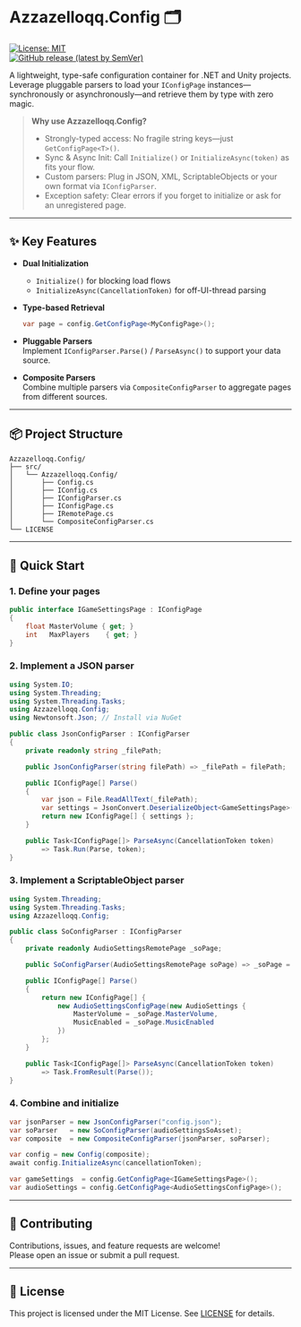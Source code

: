 # Azzazelloqq.Config 🗂️

[![License: MIT](https://img.shields.io/badge/License-MIT-yellow.svg?style=flat-square)](LICENSE)  
[![GitHub release (latest by SemVer)](https://img.shields.io/github/release/Azzazelloqq/Config.svg?style=flat-square&cacheSeconds=86400)](https://github.com/Azzazelloqq/Config/releases)

A lightweight, type-safe configuration container for .NET and Unity projects.  
Leverage pluggable parsers to load your `IConfigPage` instances—synchronously or asynchronously—and retrieve them by type with zero magic.

> **Why use Azzazelloqq.Config?**
> - Strongly-typed access: No fragile string keys—just `GetConfigPage<T>()`.
> - Sync & Async Init: Call `Initialize()` or `InitializeAsync(token)` as fits your flow.
> - Custom parsers: Plug in JSON, XML, ScriptableObjects or your own format via `IConfigParser`.
> - Exception safety: Clear errors if you forget to initialize or ask for an unregistered page.

---

## ✨ Key Features

- **Dual Initialization**  
  - `Initialize()` for blocking load flows  
  - `InitializeAsync(CancellationToken)` for off-UI-thread parsing  

- **Type-based Retrieval**  
  ```csharp
  var page = config.GetConfigPage<MyConfigPage>();
  ```

- **Pluggable Parsers**  
  Implement `IConfigParser.Parse()` / `ParseAsync()` to support your data source.

- **Composite Parsers**  
  Combine multiple parsers via `CompositeConfigParser` to aggregate pages from different sources.

---

## 📦 Project Structure

```plaintext
Azzazelloqq.Config/
├── src/
│   └── Azzazelloqq.Config/
│       ├── Config.cs
│       ├── IConfig.cs
│       ├── IConfigParser.cs
│       ├── IConfigPage.cs
│       ├── IRemotePage.cs
│       └── CompositeConfigParser.cs
└── LICENSE
```

---

## 🚀 Quick Start

### 1. Define your pages

```csharp
public interface IGameSettingsPage : IConfigPage
{
    float MasterVolume { get; }
    int   MaxPlayers    { get; }
}
```

### 2. Implement a JSON parser

```csharp
using System.IO;
using System.Threading;
using System.Threading.Tasks;
using Azzazelloqq.Config;
using Newtonsoft.Json; // Install via NuGet

public class JsonConfigParser : IConfigParser
{
    private readonly string _filePath;

    public JsonConfigParser(string filePath) => _filePath = filePath;

    public IConfigPage[] Parse()
    {
        var json = File.ReadAllText(_filePath);
        var settings = JsonConvert.DeserializeObject<GameSettingsPage>(json);
        return new IConfigPage[] { settings };
    }

    public Task<IConfigPage[]> ParseAsync(CancellationToken token)
        => Task.Run(Parse, token);
}
```

### 3. Implement a ScriptableObject parser

```csharp
using System.Threading;
using System.Threading.Tasks;
using Azzazelloqq.Config;

public class SoConfigParser : IConfigParser
{
    private readonly AudioSettingsRemotePage _soPage;

    public SoConfigParser(AudioSettingsRemotePage soPage) => _soPage = soPage;

    public IConfigPage[] Parse()
    {
        return new IConfigPage[] {
            new AudioSettingsConfigPage(new AudioSettings {
                MasterVolume = _soPage.MasterVolume,
                MusicEnabled = _soPage.MusicEnabled
            })
        };
    }

    public Task<IConfigPage[]> ParseAsync(CancellationToken token)
        => Task.FromResult(Parse());
}
```

### 4. Combine and initialize

```csharp
var jsonParser = new JsonConfigParser("config.json");
var soParser   = new SoConfigParser(audioSettingsSoAsset);
var composite  = new CompositeConfigParser(jsonParser, soParser);

var config = new Config(composite);
await config.InitializeAsync(cancellationToken);

var gameSettings  = config.GetConfigPage<IGameSettingsPage>();
var audioSettings = config.GetConfigPage<AudioSettingsConfigPage>();
```

---

## 🤝 Contributing

Contributions, issues, and feature requests are welcome!  
Please open an issue or submit a pull request.

---

## 📄 License

This project is licensed under the MIT License. See [LICENSE](LICENSE) for details.
